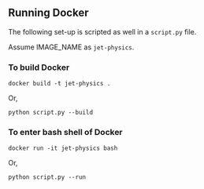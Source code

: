 ## Running Docker

The following set-up is scripted as well in a `script.py` file.

Assume IMAGE_NAME as `jet-physics`.

### To build Docker
`docker build -t jet-physics .`

Or,

`python script.py --build`

### To enter bash shell of Docker
`docker run -it jet-physics bash`

Or,

`python script.py --run`
